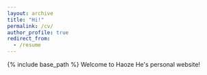 ```yaml
---
layout: archive
title: "Hi!"
permalink: /cv/
author_profile: true
redirect_from:
  - /resume
---
```


{% include base_path %}
Welcome to Haoze He's personal website!